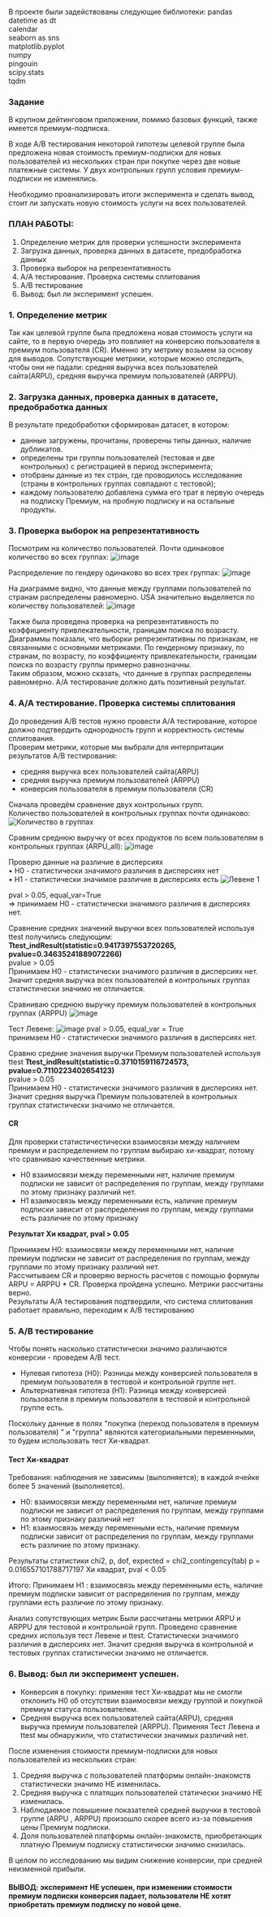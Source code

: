 В проекте были задействованы следующие библиотеки:
pandas  
datetime as dt  
calendar  
seaborn as sns  
matplotlib.pyplot  
numpy    
pingouin  
scipy.stats   
tqdm  

### Задание
В крупном дейтинговом приложении, помимо базовых функций, также имеется премиум-подписка.

В ходе A/B тестирования некоторой гипотезы целевой группе была предложена новая стоимость премиум-подписки для новых пользователей из нескольких стран при покупке через две новые платежные системы. У двух контрольных групп условия премиум-подписки не изменялись.

Необходимо проанализировать итоги эксперимента и сделать вывод, стоит ли запускать новую стоимость услуги на всех пользователей.

    
### ПЛАН РАБОТЫ:
1.	Определение метрик для проверки успешности эксперимента
2.	Загрузка данных, проверка данных в датасете, предобработка данных
3.	Проверка выборок на репрезентативность
4.	А/А тестирование. Проверка системы сплитования
5.	А/В тестирование
6.	Вывод: был ли эксперимент успешен.

### 1.	Определение метрик
Так как целевой группе была предложена новая стоимость услуги на сайте, то в первую очередь это повлияет на конверсию пользователя в премиум пользователя (CR). Именно эту метрику возьмем за основу для выводов.
Сопутствующие метрики, которые можно отследить, чтобы они не падали: средняя выручка всех пользователей сайта(ARPU), средняя выручка премиум пользователей (ARPPU).

### 2.	Загрузка данных, проверка данных в датасете, предобработка данных
В результате предобработки сформирован датасет, в котором:
-	данные загружены, прочитаны, проверены типы данных, наличие дубликатов.
-	определены три группы пользователей (тестовая и две контрольных) с регистрацией в период эксперимента; 
-	отобраны данные из тех стран, где проводилось исследование (страны в контрольных группах совпадают с тестовой); 
-	каждому пользователю добавлена сумма его трат в первую очередь на подписку Премиум, на пробную подписку и на остальные продукты.

### 3.	Проверка выборок на репрезентативность
Посмотрим на количество пользователей. Почти одинаковое количество во всех группах: 
![image](https://github.com/Albina20/Project_1/assets/59622108/fb55d45f-d51c-4649-afb9-ea9303c81927)

Распределение по гендеру одинаково во всех трех группах:
![image](https://github.com/Albina20/Project_1/assets/59622108/5e66143f-af38-4129-ac61-303b5cd946c0)

На диаграмме видно, что данные между группами пользователей по странам распределены равномерно. USA значительно выделяется по количеству пользователей:
![image](https://github.com/Albina20/Project_1/assets/59622108/60a910b3-b75c-4f26-934d-b3c41c566ea9)

Также была проведена проверка на репрезентативность по коэффициенту привлекательности, границам поиска по возрасту.
Диаграммы показали, что выборки репрезентативны по признакам, не связанными с основными метриками. По гендерному признаку, по странам, по возрасту, по коэффициенту привлекательности, границам поиска по возрасту группы примерно равнозначны.  
Таким образом, можно сказать, что данные в группах распределены равномерно. A/A тестирование должно дать позитивный результат.

### 4.	А/А тестирование. Проверка системы сплитования
До проведения A/B тестов нужно провести А/A тестирование, которое должно подтвердить однородность групп и корректность системы сплитования.  
Проверим метрики, которые мы выбрали для интерпритации результатов А/В тестирования:
-	средняя выручка всех пользователей сайта(ARPU)
-	средняя выручка премиум пользователей (ARPPU)
-	конверсия пользователя в премиум пользователя (CR)

Сначала проведём сравнение двух контрольных групп.   
Количество пользователей в контрольных группах почти одинаково:
![Количество в группах](https://github.com/Albina20/Project_1/assets/59622108/3878b9b6-e9fd-4393-9fce-0e9a29580cca)

Сравним среднюю выручку от всех продуктов по всем пользователям в контрольных группах (ARPU_all):
![image](https://github.com/Albina20/Project_1/assets/59622108/e06b45c3-8b93-4659-9da3-973bd076af0b)

Проверю данные на различие в дисперсиях  
•	H0 - статистически значимого различия в дисперсиях нет  
•	Н1 - статистически значимое различие в дисперсиях есть
![Левене 1](https://github.com/Albina20/Project_1/assets/59622108/f1a7b780-9df8-49c0-9d71-60d70fef0cf3)

pval > 0.05, equal_var=True   
=> принимаем H0 - статистически значимого различия в дисперсиях нет.

Сравнение средних значений выручки всех пользователей используя ttest получились следующим:   
__Ttest_indResult(statistic=0.9417397553720265, pvalue=0.34635241889072266)__  
pvalue > 0.05  
Принимаем H0 - статистически значимого различия в дисперсиях нет.   
Значит средняя выручка всех пользователей в контрольных группах статистически значимо не отличается.

Сравниваю среднюю выручку премиум пользователей в контрольных группах (ARPPU)
![image](https://github.com/Albina20/Project_1/assets/59622108/80804325-cbc1-4f10-bcdb-a7d3993bef81)

Тест Левене:
![image](https://github.com/Albina20/Project_1/assets/59622108/9948e8f7-c65f-4f9a-a3ae-8338112a7f70)
pval > 0.05, equal_var = True  
принимаем H0 - статистически значимого различия в дисперсиях нет.  

Сравню средние значения выручки Премиум пользователей используя ttest
__Ttest_indResult(statistic=0.3710159116724573, pvalue=0.7110223402654123)__  
pvalue > 0.05  
Принимаем H0 - статистически значимого различия в дисперсиях нет.     
Значит средняя выручка Премиум пользователей в контрольных группах статистически значимо не отличается.

#### CR
Для проверки статистичестически взаимосвязи между наличием премиум и распределением по группам выбираю хи-квадрат, потому что сравниваю качественные метрики.  
-	Н0 взаимосвязи между переменными нет, наличие премиум подписки не зависит от распределения по группам, между группами по этому признаку различий нет.  
-	Н1 взаимосвязь между переменными есть, наличие премиум подписки зависит от распределения по группам, между группами есть различие по этому признаку

__Результат Хи квадрат, pval > 0.05__  

Принимаем Н0: взаимосвязи между переменными нет, наличие премиум подписки не зависит от распределения по группам, между группами по этому признаку различий нет.  
Рассчитываем CR и проверяю верность расчетов с помощью формулы ARPU = ARPPU * CR. Проверка пройдена успешно. Метрики рассчитаны верно.  
Результаты A/A тестирования подтвердили, что система сплитования работает правильно, переходим к А/В тестированию

### 5.	А/В тестирование
Чтобы понять насколько статистически значимо различаются конверсии - проведем A/B тест.  
-	Нулевая гипотеза (H0): Разницы между конверсией пользователя в премиум пользователя в тестовой и контрольной группе нет.  
-	Альтернативная гипотеза (H1): Разница между конверсией пользователя в премиум пользователя в тестовой и контрольной группе есть.

Поскольку данные в полях "покупка (переход пользователя в премиум пользователя) " и "группа" являются категориальными переменными, то будем использовать тест Хи-квадрат.  
#### Тест Хи-квадрат
Требования: наблюдения не зависимы (выполняется); в каждой ячейке более 5 значений (выполняется).
-	Н0: взаимосвязи между переменными нет, наличие премиум подписки не зависит от распределения по группам, между группами по этому признаку различий нет
-	Н1: взаимосвязь между переменными есть, наличие премиум подписки зависит от распределения по группам, между группами есть различие по этому признаку.

 Результаты статистики
chi2, p, dof, expected = chi2_contingency(tab)
p = 0.016557101788717197
Хи квадрат, pval < 0.05 

Итого:
Принимаем Н1 : взаимосвязь между переменными есть, наличие премиум подписки зависит от распределения по группам, между группами есть различие по этому признаку.  

Анализ сопутствующих метрик
Были рассчитаны метрики ARPU и ARPPU для тестовой и контрольной групп. Проведено сравнение средних используя тест Левене и ttest. Статистически значимого различия в дисперсиях нет. Значит средняя выручка в контрольной и тестовых группах статистически значимо не отличается.

### 6.	Вывод: был ли эксперимент успешен.
- Конверсия в покупку: применяя тест Хи-квадрат мы не смогли отклонить H0 об отсутствии взаимосвязи между группой и покупкой премиум статуса пользователем.
- Средняя выручка всех пользователей сайта(ARPU), средняя выручка премиум пользователей (ARPPU). Применяя Тест Левена и ttest мы обнаружили, что статистически значимых различий нет.

После изменения стоимости премиум-подписки для новых пользователей из нескольких стран:
1) Средняя выручка с пользователей платформы онлайн-знакомств статистически значимо НЕ изменилась.
2) Средняя выручка с платящих пользователей статически значимо НЕ изменилась.
3) Наблюдаемое повышение показателей средней выручки в тестовой группе (ARPU , ARPPU) произошло скорее всего из-за повышения цены Премиум подписки.
4) Доля пользователей платформы онлайн-знакомств, приобретающих платную Премиум подписку статистически значимо снизилась.

В целом по исследованию мы видим снижение конверсии, при средней неизменной прибыли.    
#### ВЫВОД: эксперимент НЕ успешен, при изменении стоимости премиум подписки конверсия падает, пользователи НЕ хотят приобретать премиум подписку по новой цене.


